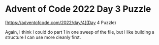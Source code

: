# Advent of Code 2022 Day 3 Puzzle

[https://adventofcode.com/2022/day/4](Day 4 Puzzle)

Again, I think I could do part 1 in one sweep of the file, but I like building a structure I can use more cleanly first.
